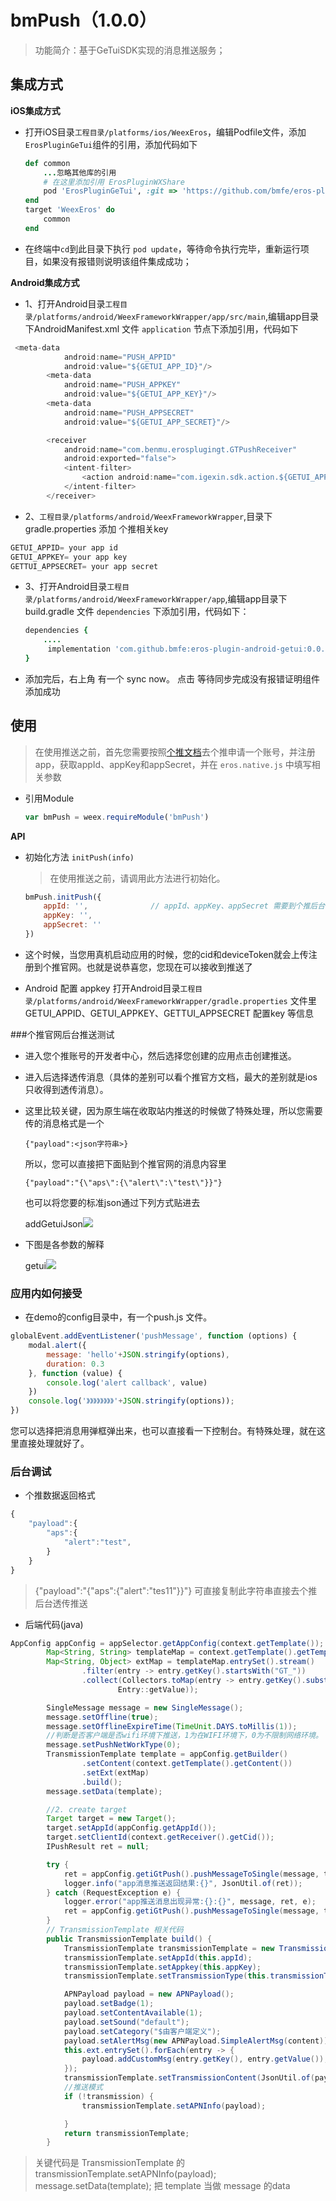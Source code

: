 # bmPush（1.0.0）

> 功能简介：基于GeTuiSDK实现的消息推送服务；

## 集成方式

**iOS集成方式**

* 打开iOS目录`工程目录/platforms/ios/WeexEros`，编辑Podfile文件，添加`ErosPluginGeTui`组件的引用，添加代码如下

	```ruby
	def common
    	...忽略其他库的引用
    	# 在这里添加引用 ErosPluginWXShare
    	pod 'ErosPluginGeTui', :git => 'https://github.com/bmfe/eros-plugin-ios-getui.git', :tag => '1.0.0'
	end
	target 'WeexEros' do
    	common
	end
	```

* 在终端中`cd`到此目录下执行 `pod update`，等待命令执行完毕，重新运行项目，如果没有报错则说明该组件集成成功；

**Android集成方式**

* 1、打开Android目录`工程目录/platforms/android/WeexFrameworkWrapper/app/src/main`,编辑app目录下AndroidManifest.xml 文件 `application` 节点下添加引用，代码如下
```java
 <meta-data
            android:name="PUSH_APPID"
            android:value="${GETUI_APP_ID}"/>
        <meta-data
            android:name="PUSH_APPKEY"
            android:value="${GETUI_APP_KEY}"/>
        <meta-data
            android:name="PUSH_APPSECRET"
            android:value="${GETUI_APP_SECRET}"/>

        <receiver
            android:name="com.benmu.erosplugingt.GTPushReceiver"
            android:exported="false">
            <intent-filter>
                <action android:name="com.igexin.sdk.action.${GETUI_APP_ID}"/>
            </intent-filter>
        </receiver>
```
* 2、`工程目录/platforms/android/WeexFrameworkWrapper`,目录下 gradle.properties 添加 个推相关key
```java
GETUI_APPID= your app id
GETUI_APPKEY= your app key
GETTUI_APPSECRET= your app secret
```
* 3、打开Android目录`工程目录/platforms/android/WeexFrameworkWrapper/app`,编辑app目录下build.gradle 文件 `dependencies` 下添加引用，代码如下：

	```ruby
	dependencies {
		....
		 implementation 'com.github.bmfe:eros-plugin-android-getui:0.0.1'
	}
	```
* 添加完后，右上角 有一个 sync now。 点击 等待同步完成没有报错证明组件添加成功

## 使用
> 在使用推送之前，首先您需要按照[个推文档](http://docs.getui.com/getui/start/ios/)去个推申请一个账号，并注册app，获取appId、appKey和appSecret，并在 `eros.native.js` 中填写相关参数

* 引用Module

	```js
	var bmPush = weex.requireModule('bmPush')
	```

**API**

* 初始化方法 `initPush(info)` 

	> 在使用推送之前，请调用此方法进行初始化。

	```js
	bmPush.initPush({
		appId: '',				// appId、appKey、appSecret 需要到个推后台获取
		appKey: '', 
		appSecret: ''
	})
	```

* 这个时候，当您用真机启动应用的时候，您的cid和deviceToken就会上传注册到个推官网。也就是说恭喜您，您现在可以接收到推送了

* Android 配置 appkey 打开Android目录`工程目录/platforms/android/WeexFrameworkWrapper/gradle.properties` 文件里
GETUI_APPID、GETUI_APPKEY、GETTUI_APPSECRET 配置key 等信息

###个推官网后台推送测试

* 进入您个推账号的开发者中心，然后选择您创建的应用点击创建推送。

* 进入后选择透传消息（具体的差别可以看个推官方文档，最大的差别就是ios只收得到透传消息）。

* 这里比较关键，因为原生端在收取站内推送的时候做了特殊处理，所以您需要传的消息格式是一个

	```	
	{"payload":<json字符串>}
	```
	
	所以，您可以直接把下面贴到个推官网的消息内容里
	
	```	
	{"payload":"{\"aps\":{\"alert\":\"test\"}}"}
	```
	也可以将您要的标准json通过下列方式贴进去
	
	addGetuiJson![](https://raw.githubusercontent.com/myliuyx/source/master/addGetuiJson.jpeg)
* 下图是各参数的解释

	getui![](https://raw.githubusercontent.com/myliuyx/source/master/getui.jpg)

### 应用内如何接受

* 在demo的config目录中，有一个push.js 文件。

```js
globalEvent.addEventListener('pushMessage', function (options) {
    modal.alert({
        message: 'hello'+JSON.stringify(options),
        duration: 0.3
    }, function (value) {
        console.log('alert callback', value)
    })
    console.log('》》》》》》》》'+JSON.stringify(options));
})

```	
您可以选择把消息用弹框弹出来，也可以直接看一下控制台。有特殊处理，就在这里直接处理就好了。
	
### 后台调试
* 个推数据返回格式

```js
{
	"payload":{  
		"aps":{
			"alert":"test",  
		}
	}
}
```
> {"payload":"{\"aps\":{\"alert\":\"tes11\"}}"}  可直接复制此字符串直接去个推后台透传推送

* 后端代码(java)

```java
AppConfig appConfig = appSelector.getAppConfig(context.getTemplate());
        Map<String, String> templateMap = context.getTemplate().getTemplateConfig().getExtConfig();
        Map<String, Object> extMap = templateMap.entrySet().stream()
                .filter(entry -> entry.getKey().startsWith("GT_"))
                .collect(Collectors.toMap(entry -> entry.getKey().substring("GT_".length()),
                        Entry::getValue));

        SingleMessage message = new SingleMessage();
        message.setOffline(true);
        message.setOfflineExpireTime(TimeUnit.DAYS.toMillis(1));
        //判断是否客户端是否wifi环境下推送，1为在WIFI环境下，0为不限制网络环境。
        message.setPushNetWorkType(0);
        TransmissionTemplate template = appConfig.getBuilder()
                .setContent(context.getTemplate().getContent())
                .setExt(extMap)
                .build();
        message.setData(template);

        //2. create target
        Target target = new Target();
        target.setAppId(appConfig.getAppId());
        target.setClientId(context.getReceiver().getCid());
        IPushResult ret = null;

        try {
            ret = appConfig.getiGtPush().pushMessageToSingle(message, target);
            logger.info("app消息推送返回结果:{}", JsonUtil.of(ret));
        } catch (RequestException e) {
            logger.error("app推送消息出现异常:{}:{}", message, ret, e);
            ret = appConfig.getiGtPush().pushMessageToSingle(message, target, e.getRequestId());
        }
        // TransmissionTemplate 相关代码
        public TransmissionTemplate build() {
            TransmissionTemplate transmissionTemplate = new TransmissionTemplate();
            transmissionTemplate.setAppId(this.appId);
            transmissionTemplate.setAppkey(this.appKey);
            transmissionTemplate.setTransmissionType(this.transmissionType);

            APNPayload payload = new APNPayload();
            payload.setBadge(1);
            payload.setContentAvailable(1);
            payload.setSound("default");
            payload.setCategory("$由客户端定义");
            payload.setAlertMsg(new APNPayload.SimpleAlertMsg(content));
            this.ext.entrySet().forEach(entry -> {
                payload.addCustomMsg(entry.getKey(), entry.getValue());
            });
            transmissionTemplate.setTransmissionContent(JsonUtil.of(payload));
            //推送模式
            if (!transmission) {
                transmissionTemplate.setAPNInfo(payload);

            }
            return transmissionTemplate;
        }

```
> 关键代码是 TransmissionTemplate 的 transmissionTemplate.setAPNInfo(payload);
message.setData(template);
把 template 当做 message 的data
